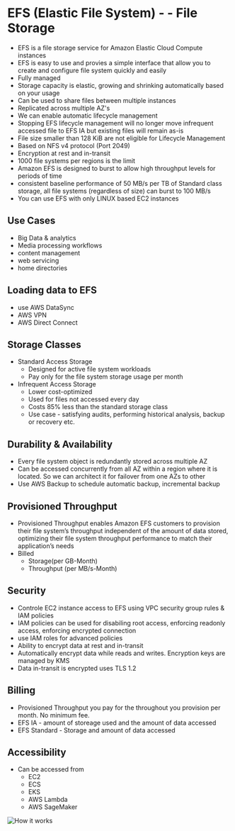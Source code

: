 # EFS (Elastic File System) -  - File Storage
* EFS is a file storage service for Amazon Elastic Cloud Compute instances
* EFS is easy to use and provies a simple interface that allow you to create and configure file system quickly and easily
* Fully managed
* Storage capacity is elastic, growing and shrinking automatically based on your usage
* Can be used to share files between multiple instances
* Replicated across multiple AZ's
* We can enable automatic lifecycle management
* Stopping EFS lifecycle management will no longer move infrequent accessed file to EFS IA but existing files will remain as-is
* File size smaller than 128 KiB are not eligible for Lifecycle Management
* Based on NFS v4 protocol (Port 2049)
* Encryption at rest and in-transit
* 1000 file systems per regions is the limit
* Amazon EFS is designed to burst to allow high throughput levels for periods of time
* consistent baseline performance of 50 MB/s per TB of Standard class storage, all file systems (regardless of size) can burst to 100 MB/s
* You can use EFS with only LINUX based EC2 instances

## Use Cases
* Big Data & analytics
* Media processing workflows
* content management
* web servicing
* home directories

## Loading data to EFS
* use AWS DataSync
* AWS VPN
* AWS Direct Connect

## Storage Classes
* Standard Access Storage
    * Designed for active file system workloads
    * Pay only for the file system storage usage per month
* Infrequent Access Storage
    * Lower cost-optimized
    * Used for files not accessed every day
    * Costs 85% less than the standard storage class
    * Use case - satisfying audits, performing historical analysis, backup or recovery etc.

## Durability & Availability
* Every file system object is redundantly stored across multiple AZ
* Can be accessed concurrently from all AZ within a region where it is located. So we can architect it for failover from one AZs to other
* Use AWS Backup to schedule automatic backup, incremental backup

## Provisioned Throughput
* Provisioned Throughput enables Amazon EFS customers to provision their file system’s throughput independent of the amount of data stored, optimizing their file system throughput performance to match their application’s needs
* Billed
    * Storage(per GB-Month)
    * Throughput (per MB/s-Month)

## Security
* Controle EC2 instance access to EFS using VPC security group rules & IAM policies
* IAM policies can be used for disabiling root access, enforcing readonly access, enforcing encrypted connection
* use IAM roles for advanced policies
* Ability to encrypt data at rest and in-transit
* Automatically encrypt data while reads and writes. Encryption keys are managed by KMS
* Data in-transit is encrypted uses TLS 1.2

## Billing
* Provisioned Throughput you pay for the throughout you provision per month. No minimum fee.
* EFS IA - amount of storeage used and the amount of data accessed
* EFS Standard - Storage and amount of data accessed 

## Accessibility
* Can be accessed from
    * EC2
    * ECS
    * EKS
    * AWS Lambda
    * AWS SageMaker

![How it works](https://d1.awsstatic.com/r2018/b/EFS/product-page-diagram-Amazon-EFS-Launch_How-It-Works.cf947858f0ef3557b9fc14077bdf3f65b3f9ff43.png)